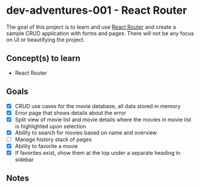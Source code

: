 # dev-adventures-001 - React Router

The goal of this project is to learn and use [React Router](https://reactrouter.com) and create a sample CRUD application with forms and pages. There will not be any focus on UI or beautifying the project.

## Concept(s) to learn

- React Router

## Goals

- [x] CRUD use cases for the movie database, all data stored in memory
- [x] Error page that shows details about the error
- [x] Split view of movie list and movie details where the movies in movie list is highlighted upon selection
- [x] Ability to search for movies based on name and overview
- [ ] Manage history stack of pages
- [x] Ability to favorite a movie
- [x] If favorites exist, show them at the top under a separate heading in sidebar

## Notes
